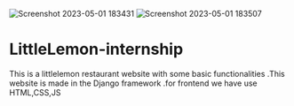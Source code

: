 ![Screenshot 2023-05-01 183431](https://user-images.githubusercontent.com/105526680/235455584-490e31b5-6058-455a-b2db-e6ee0f883bcf.png)
![Screenshot 2023-05-01 183507](https://user-images.githubusercontent.com/105526680/235455670-7c151e35-2c7a-4f66-8352-0513448110dd.png)

# LittleLemon-internship
This is a littlelemon restaurant website with some basic functionalities .This website is made in the Django framework .for frontend we have use HTML,CSS,JS

